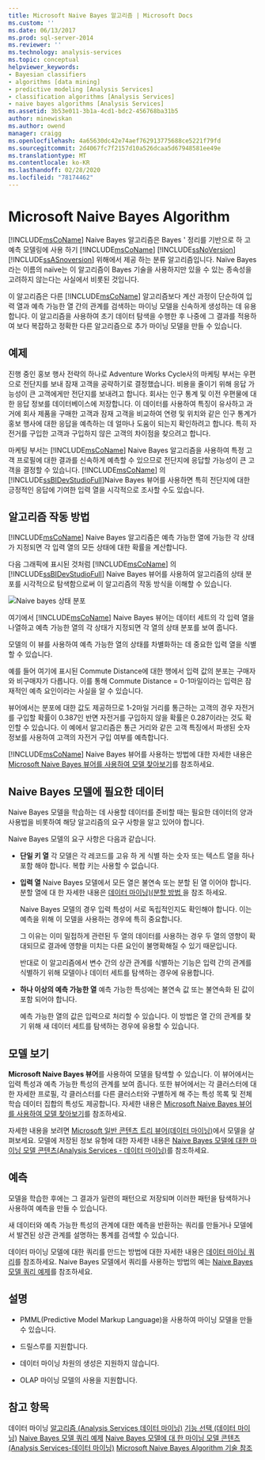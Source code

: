```yaml
---
title: Microsoft Naive Bayes 알고리즘 | Microsoft Docs
ms.custom: ''
ms.date: 06/13/2017
ms.prod: sql-server-2014
ms.reviewer: ''
ms.technology: analysis-services
ms.topic: conceptual
helpviewer_keywords:
- Bayesian classifiers
- algorithms [data mining]
- predictive modeling [Analysis Services]
- classification algorithms [Analysis Services]
- naive bayes algorithms [Analysis Services]
ms.assetid: 3b53e011-3b1a-4cd1-bdc2-456768ba31b5
author: minewiskan
ms.author: owend
manager: craigg
ms.openlocfilehash: 4a65630dc42e74aef762913775688ce5221f79fd
ms.sourcegitcommit: 2d4067fc7f2157d10a526dcaa5d67948581ee49e
ms.translationtype: MT
ms.contentlocale: ko-KR
ms.lasthandoff: 02/28/2020
ms.locfileid: "78174462"
---
```

# <a name="microsoft-naive-bayes-algorithm"></a>Microsoft Naive Bayes Algorithm
  [!INCLUDE[msCoName](../../includes/msconame-md.md)] Naive Bayes 알고리즘은 Bayes ' 정리를 기반으로 하 고 예측 모델링에 사용 하기 [!INCLUDE[msCoName](../../includes/msconame-md.md)] [!INCLUDE[ssNoVersion](../../includes/ssnoversion-md.md)] [!INCLUDE[ssASnoversion](../../includes/ssasnoversion-md.md)] 위해에서 제공 하는 분류 알고리즘입니다. Naïve Bayes라는 이름의 naïve는 이 알고리즘이 Bayes 기술을 사용하지만 있을 수 있는 종속성을 고려하지 않는다는 사실에서 비롯된 것입니다.

 이 알고리즘은 다른 [!INCLUDE[msCoName](../../includes/msconame-md.md)] 알고리즘보다 계산 과정이 단순하여 입력 열과 예측 가능한 열 간의 관계를 검색하는 마이닝 모델을 신속하게 생성하는 데 유용합니다. 이 알고리즘을 사용하여 초기 데이터 탐색을 수행한 후 나중에 그 결과를 적용하여 보다 복잡하고 정확한 다른 알고리즘으로 추가 마이닝 모델을 만들 수 있습니다.

## <a name="example"></a>예제
 진행 중인 홍보 행사 전략의 하나로 Adventure Works Cycle사의 마케팅 부서는 우편으로 전단지를 보내 잠재 고객을 공략하기로 결정했습니다. 비용을 줄이기 위해 응답 가능성이 큰 고객에게만 전단지를 보내려고 합니다. 회사는 인구 통계 및 이전 우편물에 대한 응답 정보를 데이터베이스에 저장합니다. 이 데이터를 사용하여 특징이 유사하고 과거에 회사 제품을 구매한 고객과 잠재 고객을 비교하여 연령 및 위치와 같은 인구 통계가 홍보 행사에 대한 응답을 예측하는 데 얼마나 도움이 되는지 확인하려고 합니다. 특히 자전거를 구입한 고객과 구입하지 않은 고객의 차이점을 찾으려고 합니다.

 마케팅 부서는 [!INCLUDE[msCoName](../../includes/msconame-md.md)] Naive Bayes 알고리즘을 사용하여 특정 고객 프로필에 대한 결과를 신속하게 예측할 수 있으므로 전단지에 응답할 가능성이 큰 고객을 결정할 수 있습니다. 
  [!INCLUDE[msCoName](../../includes/msconame-md.md)] 의 [!INCLUDE[ssBIDevStudioFull](../../includes/ssbidevstudiofull-md.md)]Naive Bayes 뷰어를 사용하면 특히 전단지에 대한 긍정적인 응답에 기여한 입력 열을 시각적으로 조사할 수도 있습니다.

## <a name="how-the-algorithm-works"></a>알고리즘 작동 방법
 
  [!INCLUDE[msCoName](../../includes/msconame-md.md)] Naive Bayes 알고리즘은 예측 가능한 열에 가능한 각 상태가 지정되면 각 입력 열의 모든 상태에 대한 확률을 계산합니다.

 다음 그래픽에 표시된 것처럼 [!INCLUDE[msCoName](../../includes/msconame-md.md)] 의 [!INCLUDE[ssBIDevStudioFull](../../includes/ssbidevstudiofull-md.md)] Naive Bayes 뷰어를 사용하여 알고리즘의 상태 분포를 시각적으로 탐색함으로써 이 알고리즘의 작동 방식을 이해할 수 있습니다.

 ![Naive bayes 상태 분포](../media/naive-bayes.gif "Naive bayes 상태 분포")

 여기에서 [!INCLUDE[msCoName](../../includes/msconame-md.md)] Naive Bayes 뷰어는 데이터 세트의 각 입력 열을 나열하고 예측 가능한 열의 각 상태가 지정되면 각 열의 상태 분포를 보여 줍니다.

 모델의 이 뷰를 사용하여 예측 가능한 열의 상태를 차별화하는 데 중요한 입력 열을 식별할 수 있습니다.

 예를 들어 여기에 표시된 Commute Distance에 대한 행에서 입력 값의 분포는 구매자와 비구매자가 다릅니다. 이를 통해 Commute Distance = 0-1마일이라는 입력은 잠재적인 예측 요인이라는 사실을 알 수 있습니다.

 뷰어에서는 분포에 대한 값도 제공하므로 1-2마일 거리를 통근하는 고객의 경우 자전거를 구입할 확률이 0.387인 반면 자전거를 구입하지 않을 확률은 0.287이라는 것도 확인할 수 있습니다. 이 예에서 알고리즘은 통근 거리와 같은 고객 특징에서 파생된 숫자 정보를 사용하여 고객의 자전거 구입 여부를 예측합니다.

 
  [!INCLUDE[msCoName](../../includes/msconame-md.md)] Naive Bayes 뷰어를 사용하는 방법에 대한 자세한 내용은 [Microsoft Naive Bayes 뷰어를 사용하여 모델 찾아보기](browse-a-model-using-the-microsoft-naive-bayes-viewer.md)를 참조하세요.

## <a name="data-required-for-naive-bayes-models"></a>Naive Bayes 모델에 필요한 데이터
 Naive Bayes 모델을 학습하는 데 사용할 데이터를 준비할 때는 필요한 데이터의 양과 사용법을 비롯하여 해당 알고리즘의 요구 사항을 알고 있어야 합니다.

 Naive Bayes 모델의 요구 사항은 다음과 같습니다.

-   **단일 키 열** 각 모델은 각 레코드를 고유 하 게 식별 하는 숫자 또는 텍스트 열을 하나 포함 해야 합니다. 복합 키는 사용할 수 없습니다.

-   **입력 열** Naive Bayes 모델에서 모든 열은 불연속 또는 분할 된 열 이어야 합니다. 분할 열에 대 한 자세한 내용은 [데이터 마이닝&#41;&#40;분할 방법 ](discretization-methods-data-mining.md)을 참조 하세요.

     Naive Bayes 모델의 경우 입력 특성이 서로 독립적인지도 확인해야 합니다. 이는 예측을 위해 이 모델을 사용하는 경우에 특히 중요합니다.

     그 이유는 이미 밀접하게 관련된 두 열의 데이터를 사용하는 경우 두 열의 영향이 확대되므로 결과에 영향을 미치는 다른 요인이 불명확해질 수 있기 때문입니다.

     반대로 이 알고리즘에서 변수 간의 상관 관계를 식별하는 기능은 입력 간의 관계를 식별하기 위해 모델이나 데이터 세트를 탐색하는 경우에 유용합니다.

-   **하나 이상의 예측 가능한 열** 예측 가능한 특성에는 불연속 값 또는 불연속화 된 값이 포함 되어야 합니다.

     예측 가능한 열의 값은 입력으로 처리할 수 있습니다. 이 방법은 열 간의 관계를 찾기 위해 새 데이터 세트를 탐색하는 경우에 유용할 수 있습니다.

## <a name="viewing-the-model"></a>모델 보기
 
  **Microsoft Naive Bayes 뷰어**를 사용하여 모델을 탐색할 수 있습니다. 이 뷰어에서는 입력 특성과 예측 가능한 특성의 관계를 보여 줍니다. 또한 뷰어에서는 각 클러스터에 대한 자세한 프로필, 각 클러스터를 다른 클러스터와 구별하게 해 주는 특성 목록 및 전체 학습 데이터 집합의 특성도 제공합니다. 자세한 내용은 [Microsoft Naive Bayes 뷰어를 사용하여 모델 찾아보기](browse-a-model-using-the-microsoft-naive-bayes-viewer.md)를 참조하세요.

 자세한 내용을 보려면 [Microsoft 일반 콘텐츠 트리 뷰어&#40;데이터 마이닝&#41;](../microsoft-generic-content-tree-viewer-data-mining.md)에서 모델을 살펴보세요. 모델에 저장된 정보 유형에 대한 자세한 내용은 [Naive Bayes 모델에 대한 마이닝 모델 콘텐츠&#40;Analysis Services - 데이터 마이닝&#41;](mining-model-content-for-naive-bayes-models-analysis-services-data-mining.md)를 참조하세요.

## <a name="making-predictions"></a>예측
 모델을 학습한 후에는 그 결과가 일련의 패턴으로 저장되며 이러한 패턴을 탐색하거나 사용하여 예측을 만들 수 있습니다.

 새 데이터와 예측 가능한 특성의 관계에 대한 예측을 반환하는 쿼리를 만들거나 모델에서 발견된 상관 관계를 설명하는 통계를 검색할 수 있습니다.

 데이터 마이닝 모델에 대한 쿼리를 만드는 방법에 대한 자세한 내용은 [데이터 마이닝 쿼리](data-mining-queries.md)를 참조하세요. Naive Bayes 모델에서 쿼리를 사용하는 방법의 예는 [Naive Bayes 모델 쿼리 예제](naive-bayes-model-query-examples.md)를 참조하세요.

## <a name="remarks"></a>설명

-   PMML(Predictive Model Markup Language)을 사용하여 마이닝 모델을 만들 수 있습니다.

-   드릴스루를 지원합니다.

-   데이터 마이닝 차원의 생성은 지원하지 않습니다.

-   OLAP 마이닝 모델의 사용을 지원합니다.

## <a name="see-also"></a>참고 항목
 데이터 마이닝 [알고리즘 &#40;Analysis Services 데이터 마이닝&#41;](data-mining-algorithms-analysis-services-data-mining.md) [기능 선택 &#40;데이터 마이닝&#41;](feature-selection-data-mining.md) [Naive Bayes 모델 쿼리 예제](naive-bayes-model-query-examples.md) [Naive Bayes 모델에 대 한 마이닝 모델 콘텐츠 &#40;Analysis Services-데이터 마이닝&#41;](mining-model-content-for-naive-bayes-models-analysis-services-data-mining.md) [Microsoft Naive Bayes Algorithm 기술 참조](microsoft-naive-bayes-algorithm-technical-reference.md)


